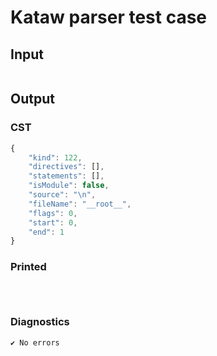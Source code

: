 # Kataw parser test case

## Input

`````js


`````

## Output

### CST

```javascript
{
    "kind": 122,
    "directives": [],
    "statements": [],
    "isModule": false,
    "source": "\n",
    "fileName": "__root__",
    "flags": 0,
    "start": 0,
    "end": 1
}
```

### Printed

```javascript

  
```

### Diagnostics

```javascript
✔ No errors
```

